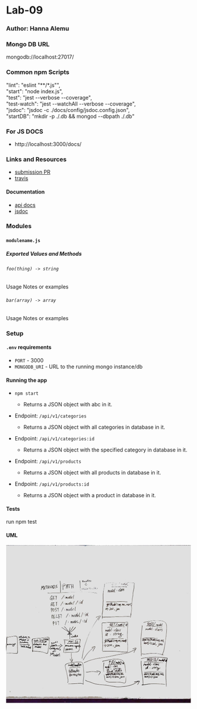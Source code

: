 # Lab-09

### Author: Hanna Alemu

### Mongo DB URL

mongodb://localhost:27017/

### Common npm Scripts
 "lint": "eslint \"**/*.js\"",  
   "start": "node index.js",  
   "test": "jest --verbose --coverage",  
   "test-watch": "jest --watchAll --verbose --coverage",  
   "jsdoc": "jsdoc -c ./docs/config/jsdoc.config.json",  
   "startDB": "mkdir -p ./.db && mongod --dbpath ./.db"

### For JS DOCS
* http://localhost:3000/docs/


### Links and Resources
* [submission PR]()
* [travis]()

#### Documentation
* [api docs](http://swagger.io) 
* [jsdoc](http://localhost:3000/docs)

### Modules
#### `modulename.js`
##### Exported Values and Methods

###### `foo(thing) -> string`
Usage Notes or examples

###### `bar(array) -> array`
Usage Notes or examples

### Setup
#### `.env` requirements
* `PORT` - 3000
* `MONGODB_URI` - URL to the running mongo instance/db

#### Running the app
* `npm start`
  * Returns a JSON object with abc in it.

* Endpoint: `/api/v1/categories`
  * Returns a JSON object with all categories in database in it.
  
* Endpoint: `/api/v1/categories:id`
  * Returns a JSON object with the specified category in database in it.
  
* Endpoint: `/api/v1/products`
  * Returns a JSON object with all products in database in it.
  
* Endpoint: `/api/v1/products:id`
  * Returns a JSON object with a product in database in it.
  
#### Tests

run npm test

#### UML

![Image of White Board](./UML.jpg)
